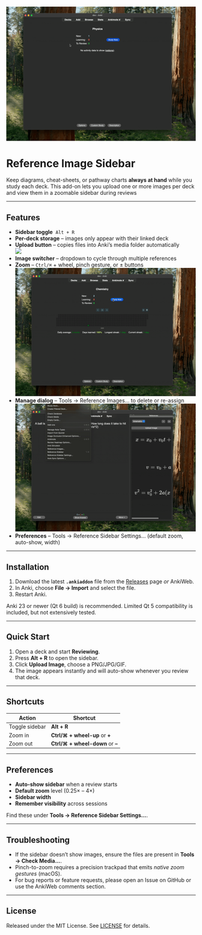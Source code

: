 ![](images/physics.gif)

# Reference Image Sidebar

Keep diagrams, cheat-sheets, or pathway charts **always at hand** while you study each deck.
This add-on lets you upload one or more images per deck and view them in a zoomable sidebar during reviews

---

## Features

* **Sidebar toggle** &nbsp;`Alt + R`  
* **Per-deck storage** – images only appear with their linked deck  
* **Upload button** – copies files into Anki’s media folder automatically  
  ![](images/ptable_equations.gif)  
* **Image switcher** – dropdown to cycle through multiple references  
* **Zoom** – `Ctrl/⌘` + wheel, pinch gesture, or ± buttons  
  ![](images/opening.gif)  
* **Manage dialog** – Tools → Reference Images… to delete or re-assign  
  ![](images/manage.gif)  
* **Preferences** – Tools → Reference Sidebar Settings… (default zoom, auto-show, width)

---

## Installation

1. Download the latest **`.ankiaddon`** file from the [Releases](…) page *or* AnkiWeb.  
2. In Anki, choose **File → Import** and select the file.  
3. Restart Anki.

Anki 23 or newer (Qt 6 build) is recommended.  Limited Qt 5 compatibility is included, but not extensively tested.

---

## Quick Start

1. Open a deck and start **Reviewing**.  
2. Press **Alt + R** to open the sidebar.  
3. Click **Upload Image**, choose a PNG/JPG/GIF.  
4. The image appears instantly and will auto-show whenever you review that deck.

---

## Shortcuts

| Action           | Shortcut                           |
|------------------|------------------------------------|
| Toggle sidebar   | **Alt + R**                        |
| Zoom in          | **Ctrl/⌘ + wheel-up** or **+**     |
| Zoom out         | **Ctrl/⌘ + wheel-down** or **–**   |

---

## Preferences

* **Auto-show sidebar** when a review starts  
* **Default zoom** level (0.25× – 4×)  
* **Sidebar width**  
* **Remember visibility** across sessions  

Find these under **Tools → Reference Sidebar Settings…**.

---

## Troubleshooting

* If the sidebar doesn’t show images, ensure the files are present in **Tools → Check Media…**.  
* Pinch-to-zoom requires a precision trackpad that emits *native zoom gestures* (macOS).  
* For bug reports or feature requests, please open an Issue on GitHub or use the AnkiWeb comments section.

---

## License
Released under the MIT License.  See [LICENSE](./LICENSE.md) for details.  

